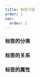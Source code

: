 ```yaml
---
title: 标签介绍
order: 1
nav:
  order: 1
---
```


### 标签的分类

<CardPro 
  title="标签分为双标签和单标签"
  data="[
    {desc: `双标签有两个`, example: `<p></p>`}, 
    {desc: `单标签需要自身闭合`, example: `<br />`}
  ]"
/>

### 标签的关系

<CardPro 
  title="一般有两种关系" 
  data="[
    {desc: `嵌套关系`, example: `<div> <p></p> </div>`},
    {desc: `并列关系`, example: `<div></div> <p></p>`}
  ]"
/>

### 标签的属性

<CardPro 
  title="标签可以有多个属性，属性之间用空格分开，不分前后顺序" 
  data="[
    {desc: `采取键值对的格式`, example: `<a href='' title='' > </a>`}
  ]"
/>
